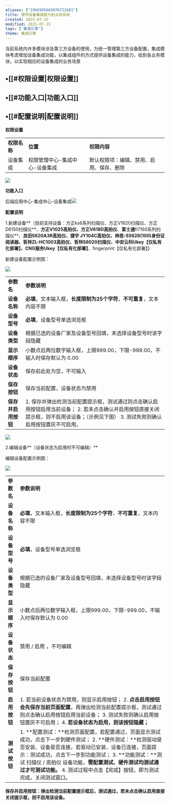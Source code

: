 ```yaml
---
aliases: ["1966995669876722881"]
title: 提供设备集成能力到业务系统
created: 2025-07-15
modified: 2025-07-15
tags: ['集成引擎']
theme: 集成引擎
---
```


当前系统内许多模块涉及第三方设备的使用，为统一管理第三方设备配置，集成模块考虑增加设备集成功能，以集成组件的方式提供设备集成的能力，给到各业务模块，以实现相应的设备集成的业务场景

## •[[#权限设置|权限设置]]

## •[[#功能入口|功能入口]]

## •[[#配置说明|配置说明]]

**权限设置**

|  |  |  |
| --- | --- | --- |
| **权限名称** | **位置** | **权限内容** |
| 设备集成 | 权限管理中心-集成中心-设备集成 | 默认权限项：编辑、禁用、启用、保存、删除 |

![](https://myhelpdoc.oss-cn-heyuan.aliyuncs.com/mdimages/bded5681e586adf037f5bb7250f50de0.jpg)

**功能入口**

后端应用中心-集成中心-设备集成![](https://myhelpdoc.oss-cn-heyuan.aliyuncs.com/mdimages/098643bf603475fdc616f95881c3a51a.jpg)

**配置说明**

1.新建设备**（目前支持设备：方正ks6系列扫描仪、方正V1620扫描仪、方正D6150扫描仪**、**方正V1025高拍仪、方正V618D高拍仪**、**富士通**fi7160系列扫描仪**、**良田S620A3R高拍仪、捷宇 JY104C高拍仪、神思-SS628(100)**身份证阅读器、哲林ZL-HC1003高拍仪、哲林S6020扫描仪、中安云科Ukey【仅私有化部署】、CNG服务Ukey**【仅私有化部署】**、fingerprint【仅私有化部署】**）**

新建设备配置示例图：

![](https://myhelpdoc.oss-cn-heyuan.aliyuncs.com/mdimages/8f0aa323b44481327bbdc7b4415704e3.jpg)

|  |  |
| --- | --- |
| **参数名** | **参数说明** |
| **设备名称** | **必填**，文本输入框，**长度限制为25个字符**，**不可重复**，文本内容不限 |
| **设备型号** | **必填**，设备型号单选浏览框 |
| **设备类型** | 根据已选的设备厂家及设备型号回填，未选择设备型号时该字段隐藏 |
| **显示顺序** | 小数点后两位数字输入框，上限999.00，下限-999.00，不输入时保存默认为 0.00 |
| **设备状态** | 保存前此处为空，不可输入 |
| **保存按钮** | 保存当前配置，设备状态为禁用 |
| **保存并启用按钮** | 1. 保存并弹出检测当前配置提示框，测试通过则点击确认启用按钮启用当前设备；  2. 若未点击确认并启用按钮直接关闭提示框，则不启用该设备；（示例见下图）  3. 测试失败则确认启用按钮置灰不可启用。 |

![](https://myhelpdoc.oss-cn-heyuan.aliyuncs.com/mdimages/1618dbd03185283b436c599c8f522abc.jpg)

2.编辑设备**（设备状态为启用时不可编辑）**

编辑设备配置示例图：

![](https://myhelpdoc.oss-cn-heyuan.aliyuncs.com/mdimages/c5519c6f2b57715317c9f422f7fe1aa3.jpg)

|  |  |
| --- | --- |
| **参数名** | **参数说明** |
| **设备名称** | **必填**，文本输入框，**长度限制为25个字符**，**不可重复**，文本内容不限 |
| **设备型号** | **必填**，设备型号单选浏览框 |
| **设备类型** | 根据已选的设备厂家及设备型号回填，未选择设备型号时该字段隐藏 |
| **显示顺序** | 小数点后两位数字输入框，上限999.00，下限-999.00，不输入时保存默认为 0.00 |
| **设备状态** | 禁用 / 启用 ，不可编辑 |
| **保存按钮** | 保存当前配置 |
| **启用按钮** | 1. 若当前设备状态为禁用，则显示启用按钮；  2. **点击启用按钮会先保存当前页面配置**，再弹出检测当前配置提示框，测试通过则点击确认启用按钮启用当前设备；  3. 测试失败则确认启用按钮置灰不可启用；  4. **若设备状态为启用，则该按钮隐藏；** |
| **测试按钮** | 1. **配置测试：**检测页面配置，若配置通过，页面显示测试成功，点击下一步到硬件测试；  2. **硬件测试：**检测驱动是否安装、设备是否连接，若驱动已安装、设备已连接，页面提示：测试成功，点击下一步到功能测试；  3. **功能测试：**测试 扫描仪 / 高拍仪 设备功能，**需配置测试、硬件测试均测试通过才可测试功能。**  4. 测试过程中点击【完成】按钮，即为测试完成，关闭测试窗口。 |

**保存并启用按钮：弹出检测当前配置提示框后，测试通过，若未点击确认启用直接关闭提示框，则不启用该设备。**

